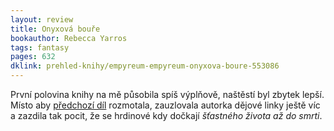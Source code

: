 ```yaml
---
layout: review
title: Onyxová bouře
bookauthor: Rebecca Yarros
tags: fantasy
pages: 632
dklink: prehled-knihy/empyreum-empyreum-onyxova-boure-553086
---
```


První polovina knihy na mě působila spíš výplňově, naštěstí byl zbytek lepší. Místo aby [předchozí díl](/2025/01/20/Zelezny-plamen/) rozmotala, zauzlovala autorka dějové linky ještě víc a zazdila tak pocit, že se hrdinové kdy dočkají *šťastného života až do smrti*.